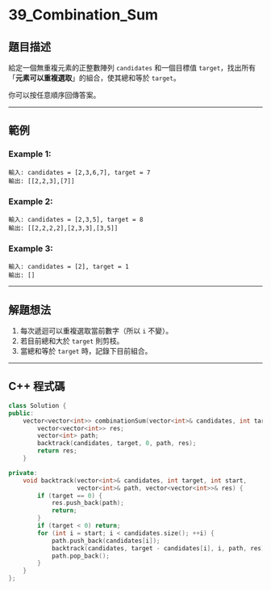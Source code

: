 # 39\_Combination\_Sum

## 題目描述

給定一個無重複元素的正整數陣列 `candidates` 和一個目標值 `target`，找出所有「**元素可以重複選取**」的組合，使其總和等於 `target`。

你可以按任意順序回傳答案。

---

## 範例

### Example 1:

```
輸入: candidates = [2,3,6,7], target = 7
輸出: [[2,2,3],[7]]
```

### Example 2:

```
輸入: candidates = [2,3,5], target = 8
輸出: [[2,2,2,2],[2,3,3],[3,5]]
```

### Example 3:

```
輸入: candidates = [2], target = 1
輸出: []
```

---

## 解題想法

1. 每次遞迴可以重複選取當前數字（所以 `i` 不變）。
2. 若目前總和大於 `target` 則剪枝。
3. 當總和等於 `target` 時，記錄下目前組合。

---

## C++ 程式碼

```cpp
class Solution {
public:
    vector<vector<int>> combinationSum(vector<int>& candidates, int target) {
        vector<vector<int>> res;
        vector<int> path;
        backtrack(candidates, target, 0, path, res);
        return res;
    }

private:
    void backtrack(vector<int>& candidates, int target, int start,
                   vector<int>& path, vector<vector<int>>& res) {
        if (target == 0) {
            res.push_back(path);
            return;
        }
        if (target < 0) return;
        for (int i = start; i < candidates.size(); ++i) {
            path.push_back(candidates[i]);
            backtrack(candidates, target - candidates[i], i, path, res); // 可重複選取
            path.pop_back();
        }
    }
};
```
